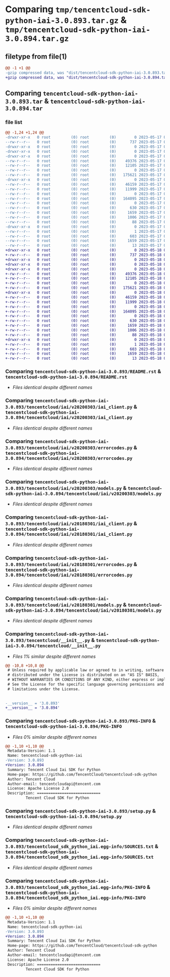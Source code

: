 # Comparing `tmp/tencentcloud-sdk-python-iai-3.0.893.tar.gz` & `tmp/tencentcloud-sdk-python-iai-3.0.894.tar.gz`

## filetype from file(1)

```diff
@@ -1 +1 @@
-gzip compressed data, was "dist/tencentcloud-sdk-python-iai-3.0.893.tar", last modified: Wed May 17 03:32:48 2023, max compression
+gzip compressed data, was "dist/tencentcloud-sdk-python-iai-3.0.894.tar", last modified: Thu May 18 00:27:39 2023, max compression
```

## Comparing `tencentcloud-sdk-python-iai-3.0.893.tar` & `tencentcloud-sdk-python-iai-3.0.894.tar`

### file list

```diff
@@ -1,24 +1,24 @@
-drwxr-xr-x   0 root         (0) root         (0)        0 2023-05-17 03:32:48.000000 tencentcloud-sdk-python-iai-3.0.893/
--rw-r--r--   0 root         (0) root         (0)      737 2023-05-17 03:32:48.000000 tencentcloud-sdk-python-iai-3.0.893/README.rst
-drwxr-xr-x   0 root         (0) root         (0)        0 2023-05-17 03:32:48.000000 tencentcloud-sdk-python-iai-3.0.893/tencentcloud/
-drwxr-xr-x   0 root         (0) root         (0)        0 2023-05-17 03:32:48.000000 tencentcloud-sdk-python-iai-3.0.893/tencentcloud/iai/
-drwxr-xr-x   0 root         (0) root         (0)        0 2023-05-17 03:32:48.000000 tencentcloud-sdk-python-iai-3.0.893/tencentcloud/iai/v20200303/
--rw-r--r--   0 root         (0) root         (0)    49376 2023-05-17 03:32:48.000000 tencentcloud-sdk-python-iai-3.0.893/tencentcloud/iai/v20200303/iai_client.py
--rw-r--r--   0 root         (0) root         (0)    12105 2023-05-17 03:32:48.000000 tencentcloud-sdk-python-iai-3.0.893/tencentcloud/iai/v20200303/errorcodes.py
--rw-r--r--   0 root         (0) root         (0)        0 2023-05-17 03:32:48.000000 tencentcloud-sdk-python-iai-3.0.893/tencentcloud/iai/v20200303/__init__.py
--rw-r--r--   0 root         (0) root         (0)   175621 2023-05-17 03:32:48.000000 tencentcloud-sdk-python-iai-3.0.893/tencentcloud/iai/v20200303/models.py
-drwxr-xr-x   0 root         (0) root         (0)        0 2023-05-17 03:32:48.000000 tencentcloud-sdk-python-iai-3.0.893/tencentcloud/iai/v20180301/
--rw-r--r--   0 root         (0) root         (0)    46159 2023-05-17 03:32:48.000000 tencentcloud-sdk-python-iai-3.0.893/tencentcloud/iai/v20180301/iai_client.py
--rw-r--r--   0 root         (0) root         (0)    11999 2023-05-17 03:32:48.000000 tencentcloud-sdk-python-iai-3.0.893/tencentcloud/iai/v20180301/errorcodes.py
--rw-r--r--   0 root         (0) root         (0)        0 2023-05-17 03:32:48.000000 tencentcloud-sdk-python-iai-3.0.893/tencentcloud/iai/v20180301/__init__.py
--rw-r--r--   0 root         (0) root         (0)   164095 2023-05-17 03:32:48.000000 tencentcloud-sdk-python-iai-3.0.893/tencentcloud/iai/v20180301/models.py
--rw-r--r--   0 root         (0) root         (0)        0 2023-05-17 03:32:48.000000 tencentcloud-sdk-python-iai-3.0.893/tencentcloud/iai/__init__.py
--rw-r--r--   0 root         (0) root         (0)      630 2023-05-17 03:32:48.000000 tencentcloud-sdk-python-iai-3.0.893/tencentcloud/__init__.py
--rw-r--r--   0 root         (0) root         (0)     1659 2023-05-17 03:32:48.000000 tencentcloud-sdk-python-iai-3.0.893/PKG-INFO
--rw-r--r--   0 root         (0) root         (0)     1006 2023-05-17 03:32:48.000000 tencentcloud-sdk-python-iai-3.0.893/setup.py
--rw-r--r--   0 root         (0) root         (0)       88 2023-05-17 03:32:48.000000 tencentcloud-sdk-python-iai-3.0.893/setup.cfg
-drwxr-xr-x   0 root         (0) root         (0)        0 2023-05-17 03:32:48.000000 tencentcloud-sdk-python-iai-3.0.893/tencentcloud_sdk_python_iai.egg-info/
--rw-r--r--   0 root         (0) root         (0)        1 2023-05-17 03:32:48.000000 tencentcloud-sdk-python-iai-3.0.893/tencentcloud_sdk_python_iai.egg-info/dependency_links.txt
--rw-r--r--   0 root         (0) root         (0)      603 2023-05-17 03:32:48.000000 tencentcloud-sdk-python-iai-3.0.893/tencentcloud_sdk_python_iai.egg-info/SOURCES.txt
--rw-r--r--   0 root         (0) root         (0)     1659 2023-05-17 03:32:48.000000 tencentcloud-sdk-python-iai-3.0.893/tencentcloud_sdk_python_iai.egg-info/PKG-INFO
--rw-r--r--   0 root         (0) root         (0)       13 2023-05-17 03:32:48.000000 tencentcloud-sdk-python-iai-3.0.893/tencentcloud_sdk_python_iai.egg-info/top_level.txt
+drwxr-xr-x   0 root         (0) root         (0)        0 2023-05-18 00:27:39.000000 tencentcloud-sdk-python-iai-3.0.894/
+-rw-r--r--   0 root         (0) root         (0)      737 2023-05-18 00:27:39.000000 tencentcloud-sdk-python-iai-3.0.894/README.rst
+drwxr-xr-x   0 root         (0) root         (0)        0 2023-05-18 00:27:39.000000 tencentcloud-sdk-python-iai-3.0.894/tencentcloud/
+drwxr-xr-x   0 root         (0) root         (0)        0 2023-05-18 00:27:39.000000 tencentcloud-sdk-python-iai-3.0.894/tencentcloud/iai/
+drwxr-xr-x   0 root         (0) root         (0)        0 2023-05-18 00:27:39.000000 tencentcloud-sdk-python-iai-3.0.894/tencentcloud/iai/v20200303/
+-rw-r--r--   0 root         (0) root         (0)    49376 2023-05-18 00:27:39.000000 tencentcloud-sdk-python-iai-3.0.894/tencentcloud/iai/v20200303/iai_client.py
+-rw-r--r--   0 root         (0) root         (0)    12105 2023-05-18 00:27:39.000000 tencentcloud-sdk-python-iai-3.0.894/tencentcloud/iai/v20200303/errorcodes.py
+-rw-r--r--   0 root         (0) root         (0)        0 2023-05-18 00:27:39.000000 tencentcloud-sdk-python-iai-3.0.894/tencentcloud/iai/v20200303/__init__.py
+-rw-r--r--   0 root         (0) root         (0)   175621 2023-05-18 00:27:39.000000 tencentcloud-sdk-python-iai-3.0.894/tencentcloud/iai/v20200303/models.py
+drwxr-xr-x   0 root         (0) root         (0)        0 2023-05-18 00:27:39.000000 tencentcloud-sdk-python-iai-3.0.894/tencentcloud/iai/v20180301/
+-rw-r--r--   0 root         (0) root         (0)    46159 2023-05-18 00:27:39.000000 tencentcloud-sdk-python-iai-3.0.894/tencentcloud/iai/v20180301/iai_client.py
+-rw-r--r--   0 root         (0) root         (0)    11999 2023-05-18 00:27:39.000000 tencentcloud-sdk-python-iai-3.0.894/tencentcloud/iai/v20180301/errorcodes.py
+-rw-r--r--   0 root         (0) root         (0)        0 2023-05-18 00:27:39.000000 tencentcloud-sdk-python-iai-3.0.894/tencentcloud/iai/v20180301/__init__.py
+-rw-r--r--   0 root         (0) root         (0)   164095 2023-05-18 00:27:39.000000 tencentcloud-sdk-python-iai-3.0.894/tencentcloud/iai/v20180301/models.py
+-rw-r--r--   0 root         (0) root         (0)        0 2023-05-18 00:27:39.000000 tencentcloud-sdk-python-iai-3.0.894/tencentcloud/iai/__init__.py
+-rw-r--r--   0 root         (0) root         (0)      630 2023-05-18 00:27:39.000000 tencentcloud-sdk-python-iai-3.0.894/tencentcloud/__init__.py
+-rw-r--r--   0 root         (0) root         (0)     1659 2023-05-18 00:27:39.000000 tencentcloud-sdk-python-iai-3.0.894/PKG-INFO
+-rw-r--r--   0 root         (0) root         (0)     1006 2023-05-18 00:27:39.000000 tencentcloud-sdk-python-iai-3.0.894/setup.py
+-rw-r--r--   0 root         (0) root         (0)       88 2023-05-18 00:27:39.000000 tencentcloud-sdk-python-iai-3.0.894/setup.cfg
+drwxr-xr-x   0 root         (0) root         (0)        0 2023-05-18 00:27:39.000000 tencentcloud-sdk-python-iai-3.0.894/tencentcloud_sdk_python_iai.egg-info/
+-rw-r--r--   0 root         (0) root         (0)        1 2023-05-18 00:27:39.000000 tencentcloud-sdk-python-iai-3.0.894/tencentcloud_sdk_python_iai.egg-info/dependency_links.txt
+-rw-r--r--   0 root         (0) root         (0)      603 2023-05-18 00:27:39.000000 tencentcloud-sdk-python-iai-3.0.894/tencentcloud_sdk_python_iai.egg-info/SOURCES.txt
+-rw-r--r--   0 root         (0) root         (0)     1659 2023-05-18 00:27:39.000000 tencentcloud-sdk-python-iai-3.0.894/tencentcloud_sdk_python_iai.egg-info/PKG-INFO
+-rw-r--r--   0 root         (0) root         (0)       13 2023-05-18 00:27:39.000000 tencentcloud-sdk-python-iai-3.0.894/tencentcloud_sdk_python_iai.egg-info/top_level.txt
```

### Comparing `tencentcloud-sdk-python-iai-3.0.893/README.rst` & `tencentcloud-sdk-python-iai-3.0.894/README.rst`

 * *Files identical despite different names*

### Comparing `tencentcloud-sdk-python-iai-3.0.893/tencentcloud/iai/v20200303/iai_client.py` & `tencentcloud-sdk-python-iai-3.0.894/tencentcloud/iai/v20200303/iai_client.py`

 * *Files identical despite different names*

### Comparing `tencentcloud-sdk-python-iai-3.0.893/tencentcloud/iai/v20200303/errorcodes.py` & `tencentcloud-sdk-python-iai-3.0.894/tencentcloud/iai/v20200303/errorcodes.py`

 * *Files identical despite different names*

### Comparing `tencentcloud-sdk-python-iai-3.0.893/tencentcloud/iai/v20200303/models.py` & `tencentcloud-sdk-python-iai-3.0.894/tencentcloud/iai/v20200303/models.py`

 * *Files identical despite different names*

### Comparing `tencentcloud-sdk-python-iai-3.0.893/tencentcloud/iai/v20180301/iai_client.py` & `tencentcloud-sdk-python-iai-3.0.894/tencentcloud/iai/v20180301/iai_client.py`

 * *Files identical despite different names*

### Comparing `tencentcloud-sdk-python-iai-3.0.893/tencentcloud/iai/v20180301/errorcodes.py` & `tencentcloud-sdk-python-iai-3.0.894/tencentcloud/iai/v20180301/errorcodes.py`

 * *Files identical despite different names*

### Comparing `tencentcloud-sdk-python-iai-3.0.893/tencentcloud/iai/v20180301/models.py` & `tencentcloud-sdk-python-iai-3.0.894/tencentcloud/iai/v20180301/models.py`

 * *Files identical despite different names*

### Comparing `tencentcloud-sdk-python-iai-3.0.893/tencentcloud/__init__.py` & `tencentcloud-sdk-python-iai-3.0.894/tencentcloud/__init__.py`

 * *Files 1% similar despite different names*

```diff
@@ -10,8 +10,8 @@
 # Unless required by applicable law or agreed to in writing, software
 # distributed under the License is distributed on an "AS IS" BASIS,
 # WITHOUT WARRANTIES OR CONDITIONS OF ANY KIND, either express or implied.
 # See the License for the specific language governing permissions and
 # limitations under the License.
 
 
-__version__ = '3.0.893'
+__version__ = '3.0.894'
```

### Comparing `tencentcloud-sdk-python-iai-3.0.893/PKG-INFO` & `tencentcloud-sdk-python-iai-3.0.894/PKG-INFO`

 * *Files 0% similar despite different names*

```diff
@@ -1,10 +1,10 @@
 Metadata-Version: 1.1
 Name: tencentcloud-sdk-python-iai
-Version: 3.0.893
+Version: 3.0.894
 Summary: Tencent Cloud Iai SDK for Python
 Home-page: https://github.com/TencentCloud/tencentcloud-sdk-python
 Author: Tencent Cloud
 Author-email: tencentcloudapi@tencent.com
 License: Apache License 2.0
 Description: ============================
         Tencent Cloud SDK for Python
```

### Comparing `tencentcloud-sdk-python-iai-3.0.893/setup.py` & `tencentcloud-sdk-python-iai-3.0.894/setup.py`

 * *Files identical despite different names*

### Comparing `tencentcloud-sdk-python-iai-3.0.893/tencentcloud_sdk_python_iai.egg-info/SOURCES.txt` & `tencentcloud-sdk-python-iai-3.0.894/tencentcloud_sdk_python_iai.egg-info/SOURCES.txt`

 * *Files identical despite different names*

### Comparing `tencentcloud-sdk-python-iai-3.0.893/tencentcloud_sdk_python_iai.egg-info/PKG-INFO` & `tencentcloud-sdk-python-iai-3.0.894/tencentcloud_sdk_python_iai.egg-info/PKG-INFO`

 * *Files 0% similar despite different names*

```diff
@@ -1,10 +1,10 @@
 Metadata-Version: 1.1
 Name: tencentcloud-sdk-python-iai
-Version: 3.0.893
+Version: 3.0.894
 Summary: Tencent Cloud Iai SDK for Python
 Home-page: https://github.com/TencentCloud/tencentcloud-sdk-python
 Author: Tencent Cloud
 Author-email: tencentcloudapi@tencent.com
 License: Apache License 2.0
 Description: ============================
         Tencent Cloud SDK for Python
```

